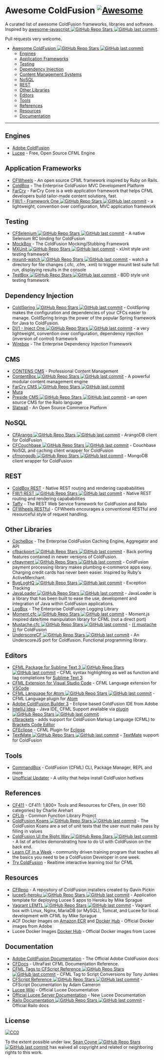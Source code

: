 # Awesome ColdFusion [![Awesome](https://cdn.rawgit.com/sindresorhus/awesome/d7305f38d29fed78fa85652e3a63e154dd8e8829/media/badge.svg)](https://github.com/sindresorhus/awesome)

A curated list of awesome ColdFusion frameworks, libraries and software. Inspired by [awesome-javascript ![GitHub Repo Stars](https://img.shields.io/github/stars/sorrycc/awesome-javascript) ![GitHub last commit](https://img.shields.io/github/last-commit/sorrycc/awesome-javascript)](https://github.com/sorrycc/awesome-javascript).

Pull requests very welcome.

* [Awesome ColdFusion ![GitHub Repo Stars](https://img.shields.io/github/stars/seancoyne/awesome-coldfusion) ![GitHub last commit](https://img.shields.io/github/last-commit/seancoyne/awesome-coldfusion)](https://github.com/seancoyne/awesome-coldfusion)
	* [Engines](#engines)
	* [Application Frameworks](#application-frameworks)
	* [Testing](#testing)
	* [Dependency Injection](#dependency-injection)
	* [Content Management Systems](#cms)
	* [NoSQL](#nosql)
	* [REST](#rest)
	* [Other Libraries](#other-libraries)
	* [Editors](#editors)
	* [Tools](#tools)
	* [References](#references)
	* [Resources](#resources)
	* [Documentation](#documentation)
	
----

## Engines

* [Adobe ColdFusion](http://www.adobe.com/products/coldfusion-family.html)
* [Lucee](http://lucee.org/) - Free, Open Source CFML Engine

## Application Frameworks

* [CFWheels](https://cfwheels.org) - An open source CFML framework inspired by Ruby on Rails.
* [ColdBox](http://www.coldbox.org) - The Enterprise ColdFusion MVC Development Platform
* [FarCry](http://www.farcrycore.org) - FarCry Core is a web application framework that helps CFML developers build tailor-made content solutions, fast.
* [FW/1 - Framework One ![GitHub Repo Stars](https://img.shields.io/github/stars/framework-one/fw1) ![GitHub last commit](https://img.shields.io/github/last-commit/framework-one/fw1)](https://github.com/framework-one/fw1) - a lightweight, convention over configuration, MVC application framework

## Testing

* [CFSelenium ![GitHub Repo Stars](https://img.shields.io/github/stars/teamcfadvance/CFSelenium) ![GitHub last commit](https://img.shields.io/github/last-commit/teamcfadvance/CFSelenium)](https://github.com/teamcfadvance/CFSelenium) - A native Selenium RC binding for ColdFusion
* [MockBox](https://testbox.ortusbooks.com/mocking/mockbox) - The ColdFusion Mocking/Stubbing Framework
* [MXUnit ![GitHub Repo Stars](https://img.shields.io/github/stars/mxunit/mxunit) ![GitHub last commit](https://img.shields.io/github/last-commit/mxunit/mxunit)](https://github.com/mxunit/mxunit) - xUnit style unit testing framework
* [mxunit-watch ![GitHub Repo Stars](https://img.shields.io/github/stars/atuttle/mxunit-watch) ![GitHub last commit](https://img.shields.io/github/last-commit/atuttle/mxunit-watch)](https://github.com/atuttle/mxunit-watch) - watch a directory for file changes (.cfc, .cfm, .xml) to trigger mxunit test suite full run, displaying results in the console
* [TestBox ![GitHub Repo Stars](https://img.shields.io/github/stars/Ortus-Solutions/TestBox) ![GitHub last commit](https://img.shields.io/github/last-commit/Ortus-Solutions/TestBox)](https://github.com/Ortus-Solutions/TestBox) - BDD style unit testing framework

## Dependency Injection

* [ColdSpring ![GitHub Repo Stars](https://img.shields.io/github/stars/coldspringframework/coldspring1) ![GitHub last commit](https://img.shields.io/github/last-commit/coldspringframework/coldspring1)](https://github.com/coldspringframework/coldspring1) - ColdSpring makes the configuration and dependencies of your CFCs easier to manage. ColdSpring brings the power of the popular Spring framework for Java to ColdFusion.
* [DI/1 - Inject One ![GitHub Repo Stars](https://img.shields.io/github/stars/framework-one/di1) ![GitHub last commit](https://img.shields.io/github/last-commit/framework-one/di1)](https://github.com/framework-one/di1) - a very lightweight, convention over configuration, dependency injection (inversion of control) framework
* [Wirebox](https://wirebox.ortusbooks.com/) - The Enterprise Dependency Injection Framework

## CMS

* [CONTENS CMS](http://www.contens.com/) - Professional Content Management
* [ContentBox ![GitHub Repo Stars](https://img.shields.io/github/stars/Ortus-Solutions/ContentBox) ![GitHub last commit](https://img.shields.io/github/last-commit/Ortus-Solutions/ContentBox)](https://github.com/Ortus-Solutions/ContentBox) - A powerful modular content management engine
* [FarCry CMS ![GitHub Repo Stars](https://img.shields.io/github/stars/farcrycore/plugin-farcrycms) ![GitHub last commit](https://img.shields.io/github/last-commit/farcrycore/plugin-farcrycms)](https://github.com/farcrycore/plugin-farcrycms)
* [Mura](https://www.murasoftware.com/)
* [Preside CMS ![GitHub Repo Stars](https://img.shields.io/github/stars/pixl8/Preside-CMS) ![GitHub last commit](https://img.shields.io/github/last-commit/pixl8/Preside-CMS)](https://github.com/pixl8/Preside-CMS) - an open source CMS for the Railo language
* [Slatwall](https://www.slatwallcommerce.com/) - An Open Source Commerce Platform

## NoSQL

* [CFArango ![GitHub Repo Stars](https://img.shields.io/github/stars/dajester2013/CFArango) ![GitHub last commit](https://img.shields.io/github/last-commit/dajester2013/CFArango)](https://github.com/dajester2013/CFArango) - ArangoDB client for ColdFusion
* [CFCouchbase ![GitHub Repo Stars](https://img.shields.io/github/stars/Ortus-Solutions/cfcouchbase-sdk) ![GitHub last commit](https://img.shields.io/github/last-commit/Ortus-Solutions/cfcouchbase-sdk)](https://github.com/Ortus-Solutions/cfcouchbase-sdk) - Couchbase NoSQL and caching client wrapper for ColdFusion
* [cfmongodb ![GitHub Repo Stars](https://img.shields.io/github/stars/marcesher/cfmongodb) ![GitHub last commit](https://img.shields.io/github/last-commit/marcesher/cfmongodb)](https://github.com/marcesher/cfmongodb) - MongoDB client wrapper for ColdFusion

## REST

* [ColdBox REST](https://coldbox.ortusbooks.com/digging-deeper/recipes/building-rest-apis) - Native REST routing and rendering capababilities
* [FW/1 REST ![GitHub Repo Stars](https://img.shields.io/github/stars/framework-one/fw1) ![GitHub last commit](https://img.shields.io/github/last-commit/framework-one/fw1)](https://github.com/framework-one/fw1/wiki/Developing-Applications-Manual#controllers-for-rest-apis) - Native REST routing and rendering capababilities
* [Taffy](http://taffy.io) - The REST Web Service framework for ColdFusion and Railo
* [CFWheels RESTful](https://guides.cfwheels.org/docs/routing) - CFWheels encourages a conventional RESTful and resourceful style of request handling.

## Other Libraries

* [CacheBox](https://cachebox.ortusbooks.com/) - The Enterprise ColdFusion Caching Engine, Aggregator and API
* [cfbackport ![GitHub Repo Stars](https://img.shields.io/github/stars/misterdai/cfbackport) ![GitHub last commit](https://img.shields.io/github/last-commit/misterdai/cfbackport)](https://github.com/misterdai/cfbackport) - Back porting features contained in newer versions of ColdFusion.
* [cfpayment ![GitHub Repo Stars](https://img.shields.io/github/stars/ghidinelli/cfpayment) ![GitHub last commit](https://img.shields.io/github/last-commit/ghidinelli/cfpayment)](https://github.com/ghidinelli/cfpayment) - ColdFusion payment processing library makes plumbing e-commerce apps easy. Charging credit cards has never been easier. Inspired by Ruby's ActiveMerchant.
* [BugLogHQ ![GitHub Repo Stars](https://img.shields.io/github/stars/oarevalo/BugLogHQ) ![GitHub last commit](https://img.shields.io/github/last-commit/oarevalo/BugLogHQ)](https://github.com/oarevalo/BugLogHQ) - Exception Tracking
* [JavaLoader ![GitHub Repo Stars](https://img.shields.io/github/stars/markmandel/JavaLoader) ![GitHub last commit](https://img.shields.io/github/last-commit/markmandel/JavaLoader)](https://github.com/markmandel/JavaLoader) - JavaLoader is a library that has been built to ease the use, development and integration of Java within ColdFusion applications.
* [LogBox](https://logbox.ortusbooks.com/) - The Enterprise ColdFusion Logging Library
* [Moment.cfc ![GitHub Repo Stars](https://img.shields.io/github/stars/AlumnIQ/momentcfc) ![GitHub last commit](https://img.shields.io/github/last-commit/AlumnIQ/momentcfc)](https://github.com/AlumnIQ/momentcfc) - Moment.js inspired date/time manipulation library for CFML (not a direct port)
* [Mustache.cfc ![GitHub Repo Stars](https://img.shields.io/github/stars/rip747/Mustache.cfc) ![GitHub last commit](https://img.shields.io/github/last-commit/rip747/Mustache.cfc)](https://github.com/rip747/Mustache.cfc) - [{{ mustache }}](http://mustache.github.io) for ColdFusion
* [UnderscoreCF ![GitHub Repo Stars](https://img.shields.io/github/stars/russplaysguitar/UnderscoreCF) ![GitHub last commit](https://img.shields.io/github/last-commit/russplaysguitar/UnderscoreCF)](https://github.com/russplaysguitar/UnderscoreCF) - An UnderscoreJS port for Coldfusion. Functional programming library.

## Editors

* [CFML Package for Sublime Text 3 ![GitHub Repo Stars](https://img.shields.io/github/stars/jcberquist/sublimetext-cfml) ![GitHub last commit](https://img.shields.io/github/last-commit/jcberquist/sublimetext-cfml)](https://github.com/jcberquist/sublimetext-cfml) - CFML syntax highlighting as well as function and tag completions for [Sublime Text 3](http://www.sublimetext.com)
* [CFML Extension for Visual Studio Code](https://marketplace.visualstudio.com/items?itemName=KamasamaK.vscode-cfml) - CFML Language extension for [VSCode](https://code.visualstudio.com/)
* [CFML Language for Atom ![GitHub Repo Stars](https://img.shields.io/github/stars/atuttle/atom-language-cfml) ![GitHub last commit](https://img.shields.io/github/last-commit/atuttle/atom-language-cfml)](https://github.com/atuttle/atom-language-cfml) - CFML Language plugin for [Atom](https://atom.io/)
* [Adobe ColdFusion Builder 3](http://www.adobe.com/products/coldfusion-builder.html) - Eclipse based ColdFusion IDE from Adobe
* [IntelliJ Idea](http://www.jetbrains.com/idea/) - Java IDE, CFML Support available via [plugin ![GitHub Repo Stars](https://img.shields.io/github/stars/JetBrains/intellij-plugins) ![GitHub last commit](https://img.shields.io/github/last-commit/JetBrains/intellij-plugins)](https://github.com/JetBrains/intellij-plugins/tree/master/CFML)
* [cfbrackets](http://cfbrackets.org) - adds support for ColdFusion Markup Language (CFML) to [Brackets Code Editor](http://brackets.io/)
* [CFEclipse](http://cfeclipse.org) - CFML Plugin for [Eclipse](http://www.eclipse.org/)
* [TextMate ![GitHub Repo Stars](https://img.shields.io/github/stars/textmate/coldfusion.tmbundle) ![GitHub last commit](https://img.shields.io/github/last-commit/textmate/coldfusion.tmbundle)](https://github.com/textmate/coldfusion.tmbundle) - [TextMate](http://macromates.com) support for ColdFusion

## Tools

* [CommandBox](https://www.ortussolutions.com/products/commandbox) - ColdFusion (CFML) CLI, Package Manager, REPL and more
* [Unofficial Updater](http://www.uu-2.info/) - A utility that helps install ColdFusion hotfixes

## References

* [CF411](http://carehart.org/cf411/) - CF411: 1,800+ Tools and Resources for CFers, (in over 150 categories) by Charlie Arehart
* [CFLib](http://cflib.org/) - Common Function Library Project
* [ColdFusion Koans ![GitHub Repo Stars](https://img.shields.io/github/stars/nodoherty/ColdFusion-Koans) ![GitHub last commit](https://img.shields.io/github/last-commit/nodoherty/ColdFusion-Koans)](https://github.com/nodoherty/ColdFusion-Koans) - The ColdFusion Koans are a set of unit tests that the user must make pass by filling in values
* [ColdFusion UI the Right Way ![GitHub Repo Stars](https://img.shields.io/github/stars/cfjedimaster/ColdFusion-UI-the-Right-Way) ![GitHub last commit](https://img.shields.io/github/last-commit/cfjedimaster/ColdFusion-UI-the-Right-Way)](https://github.com/cfjedimaster/ColdFusion-UI-the-Right-Way) - A list of articles demonstrating how to do UI with ColdFusion on the back end.
* [Learn CF in a Week](http://www.learncfinaweek.com) - community driven training program that teaches all the basics you need to be a ColdFusion Developer in one week.
* [Try ColdFusion](http://trycf.com/) - Realtime interactive learning tool for CFML

## Resources
* [CFRepo](http://www.cfmlrepo.com/) - A repository of ColdFusion installers created by Gavin Pickin
* [lucee5-heroku ![GitHub Repo Stars](https://img.shields.io/github/stars/mikesprague/lucee5-heroku) ![GitHub last commit](https://img.shields.io/github/last-commit/mikesprague/lucee5-heroku)](https://github.com/mikesprague/lucee5-heroku) - Application template for deploying Lucee 5 apps to Heroku by Mike Sprague
* [Vagrant LEMTL ![GitHub Repo Stars](https://img.shields.io/github/stars/mikesprague/vagrant-lemtl) ![GitHub last commit](https://img.shields.io/github/last-commit/mikesprague/vagrant-lemtl)](https://github.com/mikesprague/vagrant-lemtl) - Vagrant box with Linux, Nginx, MariaDB (or MySQL), Tomcat, and Lucee for local development with CFML by Mike Sprague
* ACF Docker Images on [Amazon ECR](https://gallery.ecr.aws/adobe/coldfusion) and [Docker Hub](https://hub.docker.com/u/adobecoldfusion) - Official Docker images from Adobe
* Lucee Docker Images [Docker Hub](https://hub.docker.com/u/lucee) - Official Docker images from Lucee

## Documentation

* [Adobe ColdFusion Documentation](https://helpx.adobe.com/coldfusion/home.html) - The Official Adobe ColdFusion docs
* [CFDocs](http://cfdocs.org/) - UltraFast CFML Documentation Reference.
* [CFML Tags to CFScript Reference ![GitHub Repo Stars](https://img.shields.io/github/stars/cfchef/cfml-tag-to-script-conversions) ![GitHub last commit](https://img.shields.io/github/last-commit/cfchef/cfml-tag-to-script-conversions)](https://github.com/cfchef/cfml-tag-to-script-conversions) -  CFML Tag to Script Conversions by Tony Junkes
* [CFScript Reference ![GitHub Repo Stars](https://img.shields.io/github/stars/daccfml/cfscript) ![GitHub last commit](https://img.shields.io/github/last-commit/daccfml/cfscript)](https://github.com/daccfml/cfscript/blob/master/cfscript.md) -  CFScript Documentation by Adam Cameron
* [Lucee Wiki](https://bitbucket.org/lucee/lucee/wiki/Home) - Official Lucee Documentation
* [Official Lucee Server Documentation](http://docs.lucee.org/) - New Lucee Documentation
* [Railo Documentation ![GitHub Repo Stars](https://img.shields.io/github/stars/getrailo/railo) ![GitHub last commit](https://img.shields.io/github/last-commit/getrailo/railo)](https://github.com/getrailo/railo/wiki) - Official Railo docs

## License

[![CC0](http://mirrors.creativecommons.org/presskit/buttons/88x31/svg/cc-zero.svg)](https://creativecommons.org/publicdomain/zero/1.0/)

To the extent possible under law, [Sean Coyne ![GitHub Repo Stars](https://img.shields.io/github/stars/seancoyne/awesome-coldfusion) ![GitHub last commit](https://img.shields.io/github/last-commit/seancoyne/awesome-coldfusion)](https://github.com/seancoyne/awesome-coldfusion) has waived all copyright and related or neighboring rights to this work.
